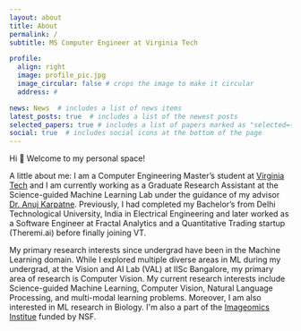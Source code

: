 ```yaml
---
layout: about
title: About
permalink: /
subtitle: MS Computer Engineer at Virginia Tech

profile:
  align: right
  image: profile_pic.jpg
  image_circular: false # crops the image to make it circular
  address: #

news: News  # includes a list of news items
latest_posts: true  # includes a list of the newest posts
selected_papers: true # includes a list of papers marked as "selected={true}"
social: true  # includes social icons at the bottom of the page
---
```


Hi :wave: Welcome to my personal space!

A little about me: I am a Computer Engineering Master’s student at [Virginia Tech](https://cs.vt.edu) and I am currently working as a Graduate Research Assistant at the Science-guided Machine Learning Lab under the guidance of my advisor [Dr. Anuj Karpatne](https://people.cs.vt.edu/karpatne/). Previously, I had completed my Bachelor’s from Delhi Technological University, India in Electrical Engineering and later worked as a Software Engineer at Fractal Analytics and a Quantitative Trading startup (Theremi.ai) before finally joining VT.

My primary research interests since undergrad have been in the Machine Learning domain. While I explored multiple diverse areas in ML during my undergrad, at the Vision and AI Lab (VAL) at IISc Bangalore, my primary area of research is Computer Vision. My current research interests include Science-guided Machine Learning, Computer Vision, Natural Language Processing, and multi-modal learning problems. Moreover, I am also interested in ML research in Biology. I'm also a part of the [Imageomics Institue](https://imageomics.osu.edu/) funded by NSF.
